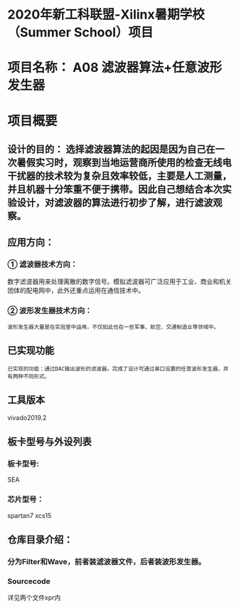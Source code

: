 # 2020年新工科联盟-Xilinx暑期学校（Summer School）项目
# 项目名称： A08 滤波器算法+任意波形发生器
# 项目概要
## 设计的目的： 选择滤波器算法的起因是因为自己在一次暑假实习时，观察到当地运营商所使用的检查无线电干扰器的技术较为复杂且效率较低，主要是人工测量，并且机器十分笨重不便于携带。因此自己想结合本次实验设计，对滤波器的算法进行初步了解，进行滤波观察。
## 应用方向： 
### ①	滤波器技术方向：
   数字滤波器用来处理离散的数字信号。模拟滤波器可广泛应用于工业、商业和机关团体的配电网中，此外还重点运用在通信技术中。
### ②	波形发生器技术方向：
    波形发生器大量是在实验室中运用，不仅如此也在一些军事、航空、交通制造业等领域中。
## 已实现功能
    已实现的功能：通过DAC输出波形的滤波器。完成了设计可通过串口设置的任意波形发生器，并有两种不同形式。
## ⼯具版本
vivado2019.2
## 板卡型号与外设列表
### 板卡型号: 
SEA
### 芯片型号：
spartan7 xcs15

## 仓库目录介绍：
### 分为Filter和Wave，前者装滤波器文件，后者装波形发生器。
### Sourcecode
详见两个文件xpr内
